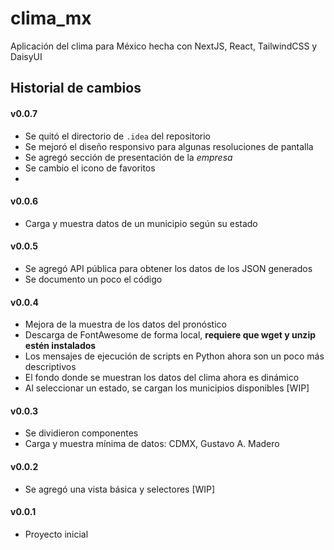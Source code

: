 # clima_mx

Aplicación del clima para México hecha con NextJS, React, TailwindCSS y DaisyUI

## Historial de cambios

#### v0.0.7
- Se quitó el directorio de `.idea` del repositorio
- Se mejoró el diseño responsivo para algunas resoluciones de pantalla
- Se agregó sección de presentación de la _empresa_
- Se cambio el icono de favoritos
- 

#### v0.0.6
- Carga y muestra datos de un municipio según su estado

#### v0.0.5
- Se agregó API pública para obtener los datos de los JSON generados
- Se documento un poco el código

#### v0.0.4
- Mejora de la muestra de los datos del pronóstico
- Descarga de FontAwesome de forma local, **requiere que wget y unzip estén instalados**
- Los mensajes de ejecución de scripts en Python ahora son un poco más descriptivos
- El fondo donde se muestran los datos del clima ahora es dinámico
- Al seleccionar un estado, se cargan los municipios disponibles [WIP]

#### v0.0.3
- Se dividieron componentes
- Carga y muestra mínima de datos: CDMX, Gustavo A. Madero

#### v0.0.2
- Se agregó una vista básica y selectores [WIP]

#### v0.0.1
- Proyecto inicial
